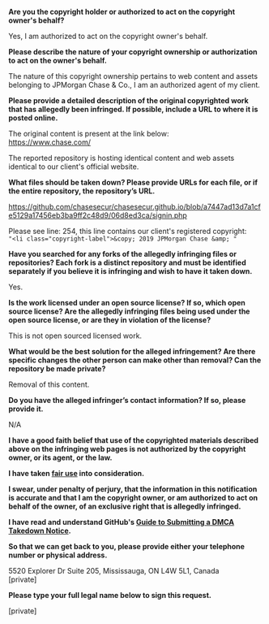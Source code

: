 **Are you the copyright holder or authorized to act on the copyright owner's behalf?**

Yes, I am authorized to act on the copyright owner's behalf.

**Please describe the nature of your copyright ownership or authorization to act on the owner's behalf.**

The nature of this copyright ownership pertains to web content and assets belonging to JPMorgan Chase & Co., I am an authorized agent of my client.

**Please provide a detailed description of the original copyrighted work that has allegedly been infringed. If possible, include a URL to where it is posted online.**

The original content is present at the link below:  
https://www.chase.com/

The reported repository is hosting identical content and web assets identical to our client's official website.

**What files should be taken down? Please provide URLs for each file, or if the entire repository, the repository’s URL.**

https://github.com/chasesecur/chasesecur.github.io/blob/a7447ad13d7a1cfe5129a17456eb3ba9ff2c48d9/06d8ed3ca/signin.php

Please see line: 254, this line contains our client's registered copyright:  
```"<li class="copyright-label">&copy; 2019 JPMorgan Chase &amp; "```

**Have you searched for any forks of the allegedly infringing files or repositories? Each fork is a distinct repository and must be identified separately if you believe it is infringing and wish to have it taken down.**

Yes.

**Is the work licensed under an open source license? If so, which open source license? Are the allegedly infringing files being used under the open source license, or are they in violation of the license?**

This is not open sourced licensed work.

**What would be the best solution for the alleged infringement? Are there specific changes the other person can make other than removal? Can the repository be made private?**

Removal of this content.

**Do you have the alleged infringer’s contact information? If so, please provide it.**

N/A

**I have a good faith belief that use of the copyrighted materials described above on the infringing web pages is not authorized by the copyright owner, or its agent, or the law.**

**I have taken <a href="https://www.lumendatabase.org/topics/22">fair use</a> into consideration.**

**I swear, under penalty of perjury, that the information in this notification is accurate and that I am the copyright owner, or am authorized to act on behalf of the owner, of an exclusive right that is allegedly infringed.**

**I have read and understand GitHub's <a href="https://docs.github.com/articles/guide-to-submitting-a-dmca-takedown-notice/">Guide to Submitting a DMCA Takedown Notice</a>.**

**So that we can get back to you, please provide either your telephone number or physical address.**

5520 Explorer Dr Suite 205, Mississauga, ON L4W 5L1, Canada  
[private]

**Please type your full legal name below to sign this request.**

[private]
